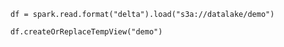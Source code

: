 ```
df = spark.read.format("delta").load("s3a://datalake/demo")
```

```
df.createOrReplaceTempView("demo")
```
